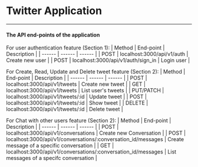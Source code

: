# Twitter Application

---

#### The API end-points of the application

For user authentication feature (Section 1):
| Method | End-point | Description |
| ------ | ------ | ------ |
| POST | localhost:3000/api/v1/auth | Create new user |
| POST | localhost:3000/api/v1/auth/sign_in | Login user |

For Create, Read, Update and Delete tweet feature (Section 2):
| Method | End-point | Description |
| ------ | ------ | ------ |
| POST | localhost:3000/api/v1/tweets | Create new tweet |
| GET | localhost:3000/api/v1/tweets | List user's tweets |
| PUT/PATCH | localhost:3000/api/v1/tweets/:id | Update tweet |
| POST | localhost:3000/api/v1/tweets/:id | Show tweet |
| DELETE | localhost:3000/api/v1/tweets/:id | Delete tweet |

For Chat with other users feature (Section 2):
| Method | End-point | Description |
| ------ | ------ | ------ |
| POST | localhost:3000/api/v1/conversations | Create new Conversation |
| POST | localhost:3000/api/v1/conversations/:conversation_id/messages | Create message of a specific conversation |
| GET | localhost:3000/api/v1/conversations/:conversation_id/messages | List messages of a specifc conversation |
